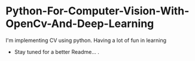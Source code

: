 # Python-For-Computer-Vision-With-OpenCv-And-Deep-Learning
I'm implementing CV using python.
Having a lot of fun in learning
-  Stay tuned for a better Readme...
.
